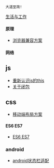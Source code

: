
```
大道至简!
```

[生活与工作](https://github.com/raulfang/learnblog/issues/1)  

#### 原理
* [浏览器兼容方案](http://link.zhihu.com/?target=https%3A//juejin.im/post/59a3f2fe6fb9a0249471cbb4)

#### 网络

## js
* [重新认识js的this](http://link.zhihu.com/?target=https%3A//juejin.im/post/59aa71d56fb9a0248d24fae3)
* [关于闭包](https://github.com/raulfang/learnblog/issues/2)

## css
* [移动端布局方案](http://link.zhihu.com/?target=https%3A//segmentfault.com/a/1190000010211016)

#### ES6  ES7
* [ES6  ES7](http://link.zhihu.com/?target=http%3A//mp.weixin.qq.com/s/xEBmqnGQbOij8iUd0H4pgA)

### android
* [android状态栏适配](https://juejin.im/post/5cd85b25e51d453b5854b8ad)


